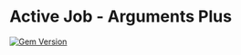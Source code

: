 # Active Job - Arguments Plus

[![Gem Version](https://badge.fury.io/rb/active_job-arguments_plus.svg)](https://badge.fury.io/rb/active_job-arguments_plus)
